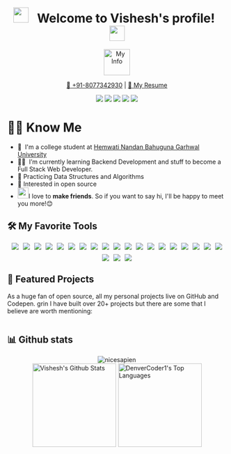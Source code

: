 <!-- My name -->
<h1 align="center">
  <img src="https://emoji.discord.st/emojis/768b108d-274f-4f44-a634-8477b16efce7.gif" width="35">
  &nbsp; Welcome to Vishesh's profile! &nbsp;
  <img src="https://emoji.discord.st/emojis/768b108d-274f-4f44-a634-8477b16efce7.gif" width="35">
</h1>

<!-- My Info -->
<p align="center">
<img src="https://readme-typing-svg.herokuapp.com?font=Fira+Code&pause=1000&color=F75C7E&center=true&vCenter=true&width=440&height=45&lines=Full+Stack+Web+Developer;Software+Engineer;Competitive+Coder" alt="My Info" height="60px"/>
</p>

<!-- My contacts -->
<p align="center">
<a href="tel:+918077342930" target="_blank">📱 +91-8077342930</a> | 
<a href="https://drive.google.com/file/d/1W8PG5RmsA4UISJ27Et9q_ABOuZc8m_cP/view?usp=sharing)" target="_blank">🧾 My Resume</a>
</p>

<!-- My Social Links -->
<p align="center">
<a href="mailto:visheshguptavgr@gmail.com"><img src="https://img.shields.io/badge/Gmail-D14836?style=for-the-badge&logo=gmail&logoColor=white"/></a>
<a href="https://www.linkedin.com/in/vishesh-vgr/"><img src="https://img.shields.io/badge/linkedin-%230077B5.svg?style=for-the-badge&logo=linkedin&logoColor=white"/></a>
<a href="https://leetcode.com/visheshguptavgr/"><img src="https://img.shields.io/badge/LeetCode-000000?style=for-the-badge&logo=LeetCode&logoColor=#d16c06"/></a>
<a href="https://codeforces.com/profile/visheshguptavgr"><img src="https://img.shields.io/badge/Codeforces-445f9d?style=for-the-badge&logo=Codeforces&logoColor=white"/></a>
<a href="https://www.codechef.com/users/vgr123gupta177"><img src="https://img.shields.io/badge/CodeChef-%23964B00.svg?style=for-the-badge&logo=CodeChef&logoColor=white"/></a>
</p>

<!-- About Me -->
# 👨‍💻 Know Me

* 🏫 &nbsp;I'm a college student at [Hemwati Nandan Bahuguna Garhwal University](https://www.hnbgu.ac.in/home) 
* 👨‍💻 &nbsp;I’m currently learning Backend Development and stuff to become a Full Stack Web Developer.
* 🌱 Practicing Data Structures and Algorithms
* 💬 Interested in open source
* <img src="https://media.giphy.com/media/LnQjpWaON8nhr21vNW/giphy.gif" width="25">I love to **make friends**. So if you want to say hi, I'll be happy to meet you more!😊


<!-- My tools -->
<h2> 🛠️ My Favorite Tools </h2>
<div style="display:flex; align-items:center; justify-content:center; flex-flow:wrap row; gap:10px;">
<img src="https://img.shields.io/badge/c-%2300599C.svg?style=for-the-badge&logo=c&logoColor=white"/>
<img src="https://img.shields.io/badge/c++-%2300599C.svg?style=for-the-badge&logo=c%2B%2B&logoColor=white"/>
<img src="https://img.shields.io/badge/java-%23ED8B00.svg?style=for-the-badge&logo=java&logoColor=white"/>
<img src="https://img.shields.io/badge/python-3670A0?style=for-the-badge&logo=python&logoColor=ffdd54"/>
<img src="https://img.shields.io/badge/html5-%23E34F26.svg?style=for-the-badge&logo=html5&logoColor=white"/>
<img src="https://img.shields.io/badge/css3-%231572B6.svg?style=for-the-badge&logo=css3&logoColor=white"/>
<img src="https://img.shields.io/badge/SASS-hotpink.svg?style=for-the-badge&logo=SASS&logoColor=white"/>
<img src="https://img.shields.io/badge/javascript-%23323330.svg?style=for-the-badge&logo=javascript&logoColor=%23F7DF1E"/>
<img src="https://img.shields.io/badge/bootstrap-%23563D7C.svg?style=for-the-badge&logo=bootstrap&logoColor=white"/>
<img src="https://img.shields.io/badge/MUI-%230081CB.svg?style=for-the-badge&logo=mui&logoColor=white"/>
<img src="https://img.shields.io/badge/react-%2320232a.svg?style=for-the-badge&logo=react&logoColor=%2361DAFB"/>
<img src="https://img.shields.io/badge/redux-%23593d88.svg?style=for-the-badge&logo=redux&logoColor=white"/>
<img src="https://img.shields.io/badge/typescript-%23007ACC.svg?style=for-the-badge&logo=typescript&logoColor=white"/>
<img src="https://img.shields.io/badge/firebase-%23039BE5.svg?style=for-the-badge&logo=firebase"/>
<img src="https://img.shields.io/badge/node.js-6DA55F?style=for-the-badge&logo=node.js&logoColor=white"/>
<img src="https://img.shields.io/badge/express.js-%23404d59.svg?style=for-the-badge&logo=express&logoColor=%2361DAFB"/>
<img src="https://img.shields.io/badge/NPM-%23000000.svg?style=for-the-badge&logo=npm&logoColor=white"/>
<img src="https://img.shields.io/badge/MongoDB-%234ea94b.svg?style=for-the-badge&logo=mongodb&logoColor=white"/>
<img src="https://img.shields.io/badge/mysql-%2300f.svg?style=for-the-badge&logo=mysql&logoColor=white"/>
<img src="https://img.shields.io/badge/Ubuntu-E95420?style=for-the-badge&logo=ubuntu&logoColor=white"/>
<img src="https://img.shields.io/badge/Windows-0078D6?style=for-the-badge&logo=windows&logoColor=white"/>
<img src="https://img.shields.io/badge/Ubuntu-E95420?style=for-the-badge&logo=ubuntu&logoColor=white"/>
</div>


<h2> 📘 Featured Projects</h2>
<p>As a huge fan of open source, all my personal projects live on GitHub and Codepen. grin I have built over 20+ projects but there are some that I believe are worth mentioning:</p>

<div style="display:flex; align-items:center; justify-content:center; flex-flow:wrap row; gap:10px;">
  <a href="https://github.com/VisheshVGR/hnbgu_hostel_management_portal"><img  src="https://denvercoder1-github-readme-stats.vercel.app/api/pin/?username=VisheshVGR&repo=hnbgu_hostel_management_portal&theme=react&bg_color=1F222E&title_color=F85D7F&hide_border=true&icon_color=F8D866&show_icons=true" alt=""></a>
  <a href="https://github.com/VisheshVGR/Hack_The_Web"><img  src="https://denvercoder1-github-readme-stats.vercel.app/api/pin/?username=VisheshVGR&repo=Hack_The_Web&theme=react&bg_color=1F222E&title_color=F85D7F&hide_border=true&icon_color=F8D866&show_icons=true" alt=""></a>
  <a href="https://github.com/VisheshVGR/superchat"><img  src="https://denvercoder1-github-readme-stats.vercel.app/api/pin/?username=VisheshVGR&repo=superchat&theme=react&bg_color=1F222E&title_color=F85D7F&hide_border=true&icon_color=F8D866&show_icons=true" alt=""></a>
  <a href="https://github.com/VisheshVGR/screen_recorder"><img  src="https://denvercoder1-github-readme-stats.vercel.app/api/pin/?username=VisheshVGR&repo=screen_recorder&theme=react&bg_color=1F222E&title_color=F85D7F&hide_border=true&icon_color=F8D866&show_icons=true" alt=""></a>
</div>


<h2> 📊 Github stats </h2>

<div align="center">
<img src="https://github-readme-streak-stats.herokuapp.com/?user=VisheshVgr&theme=radical&hide_border=true" alt="nicesapien"></img>
</div>
<div style="display:flex; align-items:center; justify-content:center; flex-flow:wrap row; gap:5px;">
<img alt="Vishesh's Github Stats" src="https://denvercoder1-github-readme-stats.vercel.app/api/?username=VisheshVgr&show_icons=true&include_all_commits=true&count_private=true&theme=react&hide_border=true&bg_color=1F222E&title_color=F85D7F&icon_color=F8D866" height="192px"/>
    <img alt="DenverCoder1's Top Languages" src="https://github-readme-stats.vercel.app/api/top-langs/?username=VisheshVgr&langs_count=8&layout=compact&theme=react&hide_border=true&bg_color=1F222E&title_color=F85D7F&icon_color=F8D866&hide=Jupyter%20Notebook" height="192px"/>
</div>

